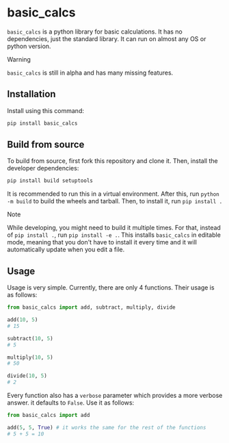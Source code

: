 # basic_calcs

`basic_calcs` is a python library for basic calculations. It has no dependencies, just the standard library. It can run on almost any OS or python version.

> [!WARNING]
> `basic_calcs` is still in alpha and has many missing features. 

## Installation 

Install using this command:
```sh
pip install basic_calcs
```

## Build from source

To build from source, first fork this repository and clone it. Then, install the developer dependencies:
```sh
pip install build setuptools
```
It is recommended to run this in a virtual environment. After this, run `python -m build` to build the wheels and tarball. Then, to install it, run `pip install .`

> [!NOTE]
> While developing, you might need to build it multiple times. For that, instead of `pip install .`, run `pip install -e .`. This installs 
> `basic_calcs` in editable mode, meaning that you don't have to install it every time and it will automatically update when you edit a file.

## Usage

Usage is very simple. Currently, there are only 4 functions. Their usage is as follows:
```py
from basic_calcs import add, subtract, multiply, divide

add(10, 5)
# 15

subtract(10, 5)
# 5

multiply(10, 5)
# 50

divide(10, 5)
# 2
```
Every function also has a `verbose` parameter which provides a more verbose answer. it defaults to `False`. Use it as follows:
```py
from basic_calcs import add

add(5, 5, True) # it works the same for the rest of the functions
# 5 + 5 = 10
```

